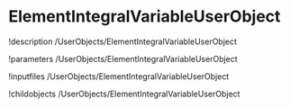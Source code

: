 <!-- MOOSE Documentation Stub: Remove this when content is added. -->

# ElementIntegralVariableUserObject
!description /UserObjects/ElementIntegralVariableUserObject

!parameters /UserObjects/ElementIntegralVariableUserObject

!inputfiles /UserObjects/ElementIntegralVariableUserObject

!childobjects /UserObjects/ElementIntegralVariableUserObject
